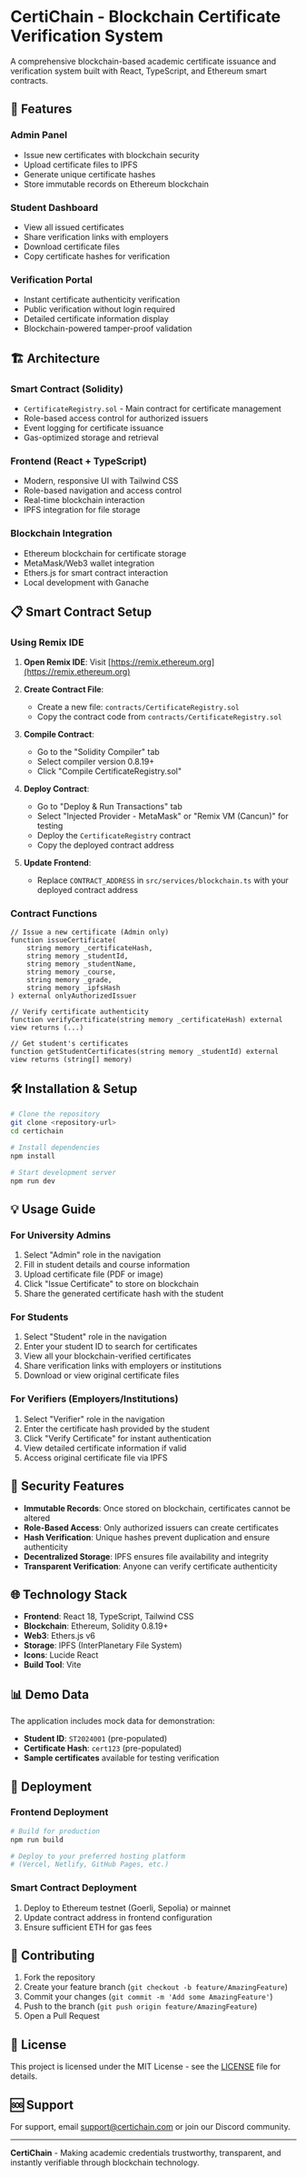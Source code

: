 # CertiChain - Blockchain Certificate Verification System

A comprehensive blockchain-based academic certificate issuance and verification system built with React, TypeScript, and Ethereum smart contracts.

## 🚀 Features

### Admin Panel
- Issue new certificates with blockchain security
- Upload certificate files to IPFS
- Generate unique certificate hashes
- Store immutable records on Ethereum blockchain

### Student Dashboard
- View all issued certificates
- Share verification links with employers
- Download certificate files
- Copy certificate hashes for verification

### Verification Portal
- Instant certificate authenticity verification
- Public verification without login required
- Detailed certificate information display
- Blockchain-powered tamper-proof validation

## 🏗️ Architecture

### Smart Contract (Solidity)
- `CertificateRegistry.sol` - Main contract for certificate management
- Role-based access control for authorized issuers
- Event logging for certificate issuance
- Gas-optimized storage and retrieval

### Frontend (React + TypeScript)
- Modern, responsive UI with Tailwind CSS
- Role-based navigation and access control
- Real-time blockchain interaction
- IPFS integration for file storage

### Blockchain Integration
- Ethereum blockchain for certificate storage
- MetaMask/Web3 wallet integration
- Ethers.js for smart contract interaction
- Local development with Ganache

## 📋 Smart Contract Setup

### Using Remix IDE

1. **Open Remix IDE**: Visit [https://remix.ethereum.org](https://remix.ethereum.org)

2. **Create Contract File**:
   - Create a new file: `contracts/CertificateRegistry.sol`
   - Copy the contract code from `contracts/CertificateRegistry.sol`

3. **Compile Contract**:
   - Go to the "Solidity Compiler" tab
   - Select compiler version 0.8.19+
   - Click "Compile CertificateRegistry.sol"

4. **Deploy Contract**:
   - Go to "Deploy & Run Transactions" tab
   - Select "Injected Provider - MetaMask" or "Remix VM (Cancun)" for testing
   - Deploy the `CertificateRegistry` contract
   - Copy the deployed contract address

5. **Update Frontend**:
   - Replace `CONTRACT_ADDRESS` in `src/services/blockchain.ts` with your deployed contract address

### Contract Functions

```solidity
// Issue a new certificate (Admin only)
function issueCertificate(
    string memory _certificateHash,
    string memory _studentId,
    string memory _studentName,
    string memory _course,
    string memory _grade,
    string memory _ipfsHash
) external onlyAuthorizedIssuer

// Verify certificate authenticity
function verifyCertificate(string memory _certificateHash) external view returns (...)

// Get student's certificates
function getStudentCertificates(string memory _studentId) external view returns (string[] memory)
```

## 🛠️ Installation & Setup

```bash
# Clone the repository
git clone <repository-url>
cd certichain

# Install dependencies
npm install

# Start development server
npm run dev
```

## 💡 Usage Guide

### For University Admins
1. Select "Admin" role in the navigation
2. Fill in student details and course information
3. Upload certificate file (PDF or image)
4. Click "Issue Certificate" to store on blockchain
5. Share the generated certificate hash with the student

### For Students
1. Select "Student" role in the navigation  
2. Enter your student ID to search for certificates
3. View all your blockchain-verified certificates
4. Share verification links with employers or institutions
5. Download or view original certificate files

### For Verifiers (Employers/Institutions)
1. Select "Verifier" role in the navigation
2. Enter the certificate hash provided by the student
3. Click "Verify Certificate" for instant authentication
4. View detailed certificate information if valid
5. Access original certificate file via IPFS

## 🔐 Security Features

- **Immutable Records**: Once stored on blockchain, certificates cannot be altered
- **Role-Based Access**: Only authorized issuers can create certificates  
- **Hash Verification**: Unique hashes prevent duplication and ensure authenticity
- **Decentralized Storage**: IPFS ensures file availability and integrity
- **Transparent Verification**: Anyone can verify certificate authenticity

## 🌐 Technology Stack

- **Frontend**: React 18, TypeScript, Tailwind CSS
- **Blockchain**: Ethereum, Solidity 0.8.19+
- **Web3**: Ethers.js v6
- **Storage**: IPFS (InterPlanetary File System)
- **Icons**: Lucide React
- **Build Tool**: Vite

## 📊 Demo Data

The application includes mock data for demonstration:
- **Student ID**: `ST2024001` (pre-populated)
- **Certificate Hash**: `cert123` (pre-populated)
- **Sample certificates** available for testing verification

## 🚀 Deployment

### Frontend Deployment
```bash
# Build for production
npm run build

# Deploy to your preferred hosting platform
# (Vercel, Netlify, GitHub Pages, etc.)
```

### Smart Contract Deployment
1. Deploy to Ethereum testnet (Goerli, Sepolia) or mainnet
2. Update contract address in frontend configuration
3. Ensure sufficient ETH for gas fees

## 🤝 Contributing

1. Fork the repository
2. Create your feature branch (`git checkout -b feature/AmazingFeature`)
3. Commit your changes (`git commit -m 'Add some AmazingFeature'`)
4. Push to the branch (`git push origin feature/AmazingFeature`)
5. Open a Pull Request

## 📄 License

This project is licensed under the MIT License - see the [LICENSE](LICENSE) file for details.

## 🆘 Support

For support, email support@certichain.com or join our Discord community.

---

**CertiChain** - Making academic credentials trustworthy, transparent, and instantly verifiable through blockchain technology.